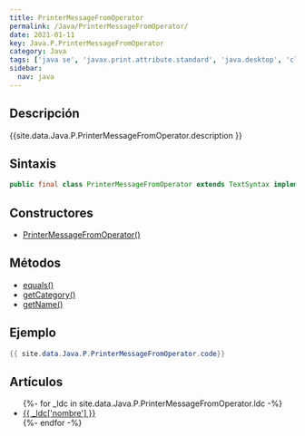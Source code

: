 ```yaml
---
title: PrinterMessageFromOperator
permalink: /Java/PrinterMessageFromOperator/
date: 2021-01-11
key: Java.P.PrinterMessageFromOperator
category: Java
tags: ['java se', 'javax.print.attribute.standard', 'java.desktop', 'clase java', 'Java 1.0']
sidebar: 
  nav: java
---
```


## Descripción
{{site.data.Java.P.PrinterMessageFromOperator.description }}

## Sintaxis
~~~java
public final class PrinterMessageFromOperator extends TextSyntax implements PrintServiceAttribute
~~~

## Constructores
* [PrinterMessageFromOperator()](/Java/PrinterMessageFromOperator/PrinterMessageFromOperator/)

## Métodos
* [equals()](/Java/PrinterMessageFromOperator/equals/)
* [getCategory()](/Java/PrinterMessageFromOperator/getCategory/)
* [getName()](/Java/PrinterMessageFromOperator/getName/)

## Ejemplo
~~~java
{{ site.data.Java.P.PrinterMessageFromOperator.code}}
~~~

## Artículos
<ul>
{%- for _ldc in site.data.Java.P.PrinterMessageFromOperator.ldc -%}
   <li>
       <a href="{{_ldc['url'] }}">{{ _ldc['nombre'] }}</a>
   </li>
{%- endfor -%}
</ul>
